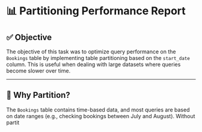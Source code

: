 # 📊 Partitioning Performance Report

## ✅ Objective
The objective of this task was to optimize query performance on the `Bookings` table by implementing table partitioning based on the `start_date` column. This is useful when dealing with large datasets where queries become slower over time.

---

## 🧠 Why Partition?

The `Bookings` table contains time-based data, and most queries are based on date ranges (e.g., checking bookings between July and August). Without partit
